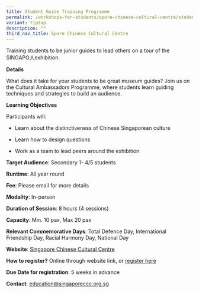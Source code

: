 ```yaml
---
title: Student Guide Training Programme
permalink: /workshops-for-students/spore-chinese-cultural-centre/student-guide-training-programme/
variant: tiptap
description: ""
third_nav_title: Spore Chinese Cultural Centre
---
```

<p>Training students to be junior guides to lead others on a tour of the SINGAPO人exhibition.</p><p><strong>Details</strong></p><p>What does it take for your students to be great museum guides? Join us on the Cultural Ambassadors Programme, where students learn guiding techniques and strategies to build an audience.</p><p><strong>Learning Objectives</strong></p><p>Participants will:</p><ul data-tight="true" class="tight"><li><p>Learn about the distinctiveness of Chinese Singaporean culture</p></li><li><p>Learn how to design questions</p></li><li><p>Work as a team to lead peers around the exhibition</p></li></ul><p><strong>Target Audience</strong>: Secondary 1- 4/5 students</p><p><strong>Runtime</strong>: All year round</p><p><strong>Fee</strong>: Please email for more details</p><p><strong>Modality</strong>: In-person</p><p><strong>Duration of Session</strong>: 8 hours (4 sessions)</p><p><strong>Capacity</strong>: Min. 10 pax, Max 20 pax</p><p><strong>Relevant Commemorative Days</strong>: Total Defence Day, International Friendship Day, Racial Harmony Day, National Day</p><p><strong>Website</strong>: <a href="https://singaporeccc.org.sg/group-visits/#for-schools" rel="noopener noreferrer nofollow" target="_blank">Singapore Chinese Cultural Centre</a></p><p><strong>How to register?</strong> Online through website link, or <a href="https://www.bookmuseums.nhb.gov.sg/" rel="noopener noreferrer nofollow" target="_blank">register here</a></p><p><strong>Due Date for registration</strong>: 5 weeks in advance</p><p><strong>Contact</strong>: <a href="education@singaporeccc.org.sg" rel="noopener noreferrer nofollow" target="_blank">education@singaporeccc.org.sg</a></p>